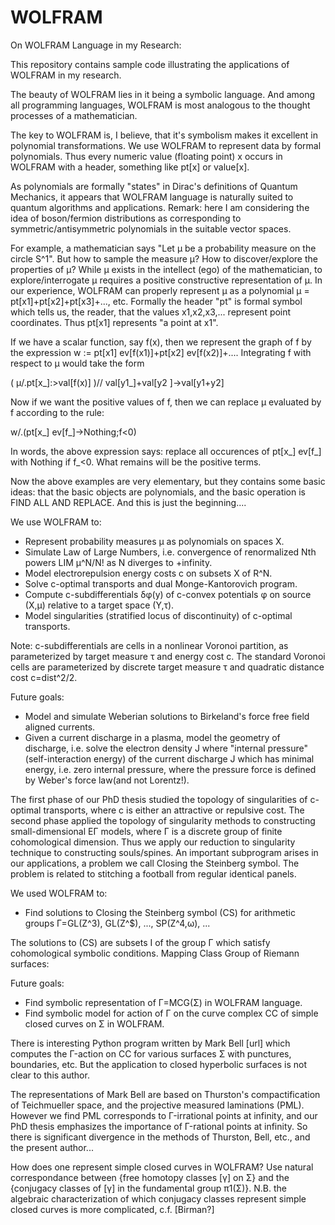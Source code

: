 # WOLFRAM
On WOLFRAM Language in my Research:

This repository contains sample code illustrating the applications of WOLFRAM in my research.

The beauty of WOLFRAM lies in it being a symbolic language. 
And among all programming languages, WOLFRAM is most analogous to the thought processes of a mathematician.

The key to WOLFRAM is, I believe, that it's symbolism makes it excellent in polynomial transformations. We use  WOLFRAM to represent data by formal polynomials. Thus every numeric value (floating point) x occurs in WOLFRAM with a header, something like pt[x] or value[x]. 

As polynomials are formally "states" in Dirac's definitions of Quantum Mechanics, it appears that WOLFRAM language is naturally
suited to quantum algorithms and applications. 
Remark: here I am considering the idea of boson/fermion distributions as corresponding to symmetric/antisymmetric polynomials in the suitable vector spaces.

For example, a mathematician says "Let μ be a probability measure on the circle S^1". 
But how to sample the measure μ? How to discover/explore the properties of μ?
While μ exists in the intellect (ego) of the mathematician, to explore/interrogate μ requires a positive constructive representation of μ.
In our experience, WOLFRAM can properly represent μ as a polynomial μ = pt[x1]+pt[x2]+pt[x3]+..., etc. 
Formally the header "pt" is formal symbol which tells us, the reader, that the values x1,x2,x3,... represent point coordinates.
Thus pt[x1] represents "a point at x1".

If we have a scalar function, say f(x), then we represent the graph of f by the expression w := pt[x1] ev[f(x1)]+pt[x2] ev[f(x2)]+....
Integrating f with respect to μ would take the form 

(
μ/.pt[x_]:>val[f(x)]
)// val[y1_]+val[y2 ]->val[y1+y2]

Now if we want the positive values of f, then we can replace μ evaluated by f according to the rule:

w/.(pt[x_] ev[f_]->Nothing;f<0)

In words, the above expression says: replace all occurences of pt[x_] ev[f_] with Nothing if f_<0. What remains will be the positive terms.

Now the above examples are very elementary, but they contains some basic ideas: that the basic objects are polynomials, and the basic operation is FIND ALL AND REPLACE. And this is just the beginning....

We use WOLFRAM to:
- Represent probability measures μ as polynomials on spaces X.
- Simulate Law of Large Numbers, i.e. convergence of renormalized Nth powers LIM μ^N/N! as N diverges to +infinity.
- Model electrorepulsion energy costs c on subsets X of R^N.
- Solve c-optimal transports and dual Monge-Kantorovich program.
- Compute c-subdifferentials δφ(y) of c-convex potentials φ on source (X,μ) relative to a target space (Y,τ).
- Model singularities (stratified locus of discontinuity) of c-optimal transports.

Note: c-subdifferentials are cells in a nonlinear Voronoi partition, as parameterized by target measure τ and energy cost c. 
The standard Voronoi cells are parameterized by discrete target measure τ and quadratic distance cost c=dist^2/2.

Future goals: 

- Model and simulate Weberian solutions to Birkeland's force free field aligned currents.
- Given a current discharge in a plasma, model the geometry of discharge, i.e. solve the electron density J where "internal pressure" 
(self-interaction energy) of the current discharge J which has minimal energy, i.e. zero internal pressure, where the pressure force is defined by Weber's force law(and not Lorentz!).

The first phase of our PhD thesis studied the topology of singularities of c-optimal transports, where c is either an attractive or repulsive cost.
The second phase applied the topology of singularity methods to constructing small-dimensional EΓ models, where Γ is a discrete group of finite cohomological dimension.
Thus we apply our reduction to singularity technique to constructing souls/spines. An important subprogram arises in our applications, a problem we call Closing the Steinberg symbol. The problem is related to stitching a football from regular identical panels. 

We used WOLFRAM to:

- Find solutions to Closing the Steinberg symbol (CS) for arithmetic groups Γ=GL(Z^3), GL(Z^$), ..., SP(Z^4,ω), ...

The solutions to (CS) are subsets I of the group Γ which satisfy cohomological symbolic conditions. 
Mapping Class Group of Riemann surfaces:

Future goals: 

- Find symbolic representation of Γ=MCG(Σ) in WOLFRAM language.
- Find symbolic model for action of Γ on the curve complex CC of simple closed curves on Σ in WOLFRAM.

There is interesting Python program written by Mark Bell [url] which computes the Γ-action on CC for various surfaces Σ with punctures, boundaries, etc. 
But the application to closed hyperbolic surfaces is not clear to this author.

The representations of Mark Bell are based on Thurston's compactification of Teichmueller space, and the projective measured laminations (PML). 
However we find PML corresponds to Γ-irrational points at infinity, and our PhD thesis emphasizes the importance of Γ-rational points at infinity. 
So there is significant divergence in the methods of Thurston, Bell, etc., and the present author...

How does one represent simple closed curves in WOLFRAM?
Use natural correspondance between {free homotopy classes [γ] on Σ} and the {conjugacy classes of [γ] in the fundamental group π1(Σ)}.
N.B. the algebraic characterization of which conjugacy classes represent simple closed curves is more complicated, c.f. [Birman?]
